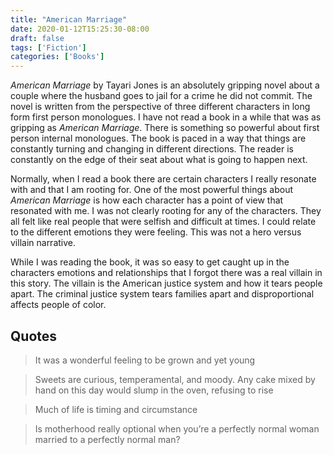 ```yaml
---
title: "American Marriage"
date: 2020-01-12T15:25:30-08:00
draft: false
tags: ['Fiction']
categories: ['Books']
---
```


*American Marriage* by Tayari Jones is an absolutely gripping novel about a couple where the husband goes to jail for a crime he did not commit. The novel is written from the perspective of three different characters in long form first person monologues. I have not read a book in a while that was as gripping as *American Marriage*. There is something so powerful about first person internal monologues. The book is paced in a way that things are constantly turning and changing in different directions. The reader is constantly on the edge of their seat about what is going to happen next.

Normally, when I read a book there are certain characters I really resonate with and that I am rooting for. One of the most powerful things about *American Marriage* is how each character has a point of view that resonated with me. I was not clearly rooting for any of the characters. They all felt like real people that were selfish and difficult at times. I could relate to the different emotions they were feeling. This was not a hero versus villain narrative.

While I was reading the book, it was so easy to get caught up in the characters emotions and relationships that I forgot there was a real villain in this story. The villain is the American justice system and how it tears people apart. The criminal justice system tears families apart and disproportional affects people of color.

## Quotes

>  It was a wonderful feeling to be grown and yet young

<!-- -->

> Sweets are curious, temperamental, and moody. Any cake mixed by hand on this day would slump in the oven, refusing to rise

<!-- -->

> Much of life is timing and circumstance

<!-- -->

> Is motherhood really optional when you’re a perfectly normal woman married to a perfectly normal man?
